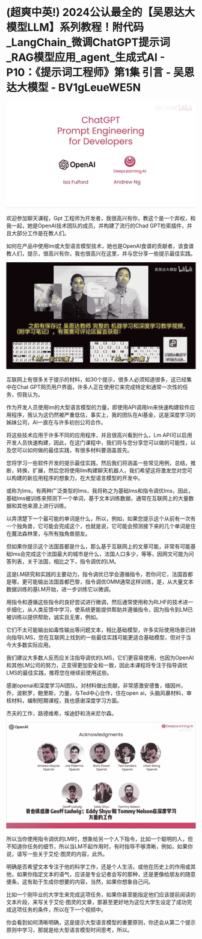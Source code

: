 # (超爽中英!) 2024公认最全的【吴恩达大模型LLM】系列教程！附代码_LangChain_微调ChatGPT提示词_RAG模型应用_agent_生成式AI - P10：《提示词工程师》第1集 引言 - 吴恩达大模型 - BV1gLeueWE5N

![](img/e6ae0b5f68151c012afc4b8ea40ba2ff_0.png)

欢迎参加聊天课程，Gpt 工程师为开发者，我很高兴有你，教这个是一个弃权，和我一起，她是OpenAI技术团队的成员，并构建了流行的Chad GPT检索插件，并且大部分工作是在教人们。

如何在产品中使用lm或大型语言模型技术，她也是OpenAI食谱的贡献者，该食谱教人们，提示，很高兴有你，我也很高兴在这里，并与您分享一些提示最佳实践。



![](img/e6ae0b5f68151c012afc4b8ea40ba2ff_2.png)

互联网上有很多关于提示的材料，如30个提示，很多人必须知道很多，这已经集中在Chat GPT网页用户界面，许多人正在使用它来完成特定和通常一次性的任务，但我认为。

作为开发人员使用lm的大型语言模型的力量，即使用API调用lm来快速构建软件应用程序，我认为这仍然被严重低估，事实上，我的团队在AI基金，这是深度学习的姊妹公司，AI一直在与许多初创公司合作。

将这些技术应用于许多不同的应用程序，并且很高兴看到什么，Lm API可以启用开发人员快速构建，因此，在这门课程中，我们将与您分享您可以做的可能性，以及您可以如何做的最佳实践，有很多材料要涵盖首先。

您将学习一些软件开发的提示最佳实践，然后我们将涵盖一些常见用例，总结，推断，转换，扩展，然后您将使用llm构建聊天机器人，我们希望这将激发您对您可以构建的新应用程序的想象力，在大型语言模型的开发中。

或称为lms，有两种广泛类型的lms，我将称之为基础lms和指令调优lms，因此，基础lms被训练来预测下一个单词，基于文本训练数据，通常在互联网上的大量数据和其他来源上进行训练。

以弄清楚下一个最可能的单词是什么，所以，例如，如果您提示这个从前有一次有一个独角兽，它可能会完成这个，也就是说，它可能会预测接下来的几个单词是住在魔法森林里，与所有独角兽朋友。

但如果你提示这个法国首都是什么，那么基于互联网上的文章可能，非常有可能基础lms会完成这个法国最大的城市是什么，法国人口多少，等等，因网文可能为问答列表，关于法国，相比之下，指令调优的LM。

这是LM研究和实践的主要动力，指令调优已学会遵循指令，若你问它，法国首都是哪，更可能输出法国首都巴黎，指令调优OMM通常这样训练，是，从大量文本数据训练的基LM开始，进一步训练它以微调。

用指令和遵循这些指令的良好尝试进行微调，然后通常使用称为RLHF的技术进一步细化，从人类反馈中学习，使系统更能提供帮助并遵循指令，因为指令到LM已被训练以提供帮助，诚实且无害，例如。

它们不太可能输出如毒性输出等问题文本，相比基础模型，许多实际使用场景已转向指导LMS，您在互联网上找到的一些最佳实践可能更适合基础模型，但对于当今大多数实际应用。

我们建议大多数人反而应关注指导调优的LMS，它们更容易使用，也因为OpenAI和其他LM公司的努力，正变得更加安全和一致，因此本课程将专注于指导调优LMS的最佳实践，推荐您在继续前使用这些。

感谢openai和深度学习AI团队，对材料做出贡献，非常感激安德鲁，缅因州，乔，波默罗，鲍里斯，力量，与Ted中心合作，住在open ai，头脑风暴材料，审核材料，编制短期课程，我也感谢深度学习方面。

杰夫的工作，路德维希，埃迪舒和汤米尼尔森。

![](img/e6ae0b5f68151c012afc4b8ea40ba2ff_4.png)

所以当你使用指令调优的LM时，想象给另一个人下指令，比如一个聪明的人，但不知道你任务的细节，所以当LM不起作用时，有时指导不够清晰，例如，如果你说，请写一些关于艾伦·图灵的内容，此外。

明确是否希望文本专注于他的科学工作，还是个人生活，或他在历史上的作用或其他，如果你指定文本的语气，应该是专业记者会写的那种，还是更像给朋友的随意便条，这有助于生成你想要的内容，当然，如果你想象自己问。

比如一个刚毕业的大学生来完成这项任务，如果你甚至能指定他们应该提前阅读的文本片段，来写关于艾伦·图灵的文章，那甚至更好地为这位大学生设定了成功完成这项任务的条件，所以在下一个视频中。

你会看到如何清晰明确，这是提示大型语言模型的重要原则，你还会从第二个提示原则中学习，那就是给大型语言模型时间思考，所以。

